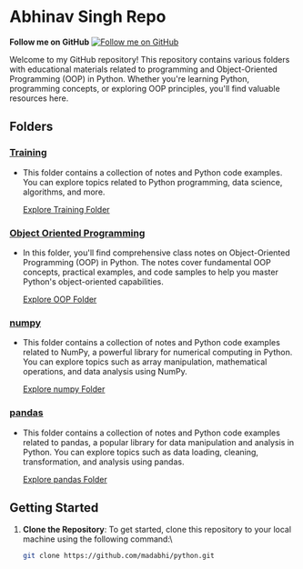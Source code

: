 # Abhinav Singh Repo 
**Follow me on GitHub** 
[![Follow me on GitHub](https://img.shields.io/github/followers/madabhi?style=social)](https://github.com/madabhi)


Welcome to my GitHub repository! This repository contains various folders with educational materials related to programming and Object-Oriented Programming (OOP) in Python. Whether you're learning Python, programming concepts, or exploring OOP principles, you'll find valuable resources here.

## Folders

### [Training](Training/)
- This folder contains a collection of notes and Python code examples. You can explore topics related to Python programming, data science, algorithms, and more. 

   [Explore Training Folder](Training/)

### [Object Oriented Programming](Object%20Oriented%20Programming/)
- In this folder, you'll find comprehensive class notes on Object-Oriented Programming (OOP) in Python. The notes cover fundamental OOP concepts, practical examples, and code samples to help you master Python's object-oriented capabilities.

   [Explore OOP Folder](Object%20Oriented%20Programming/)
  
### [numpy](Pattern%20Module/numpy/)
- This folder contains a collection of notes and Python code examples related to NumPy, a powerful library for numerical computing in Python. You can explore topics such as array manipulation, mathematical operations, and data analysis using NumPy.

   [Explore numpy Folder](Pattern%20Module/numpy/)


### [pandas](Pattern%20Module/pandas/)
- This folder contains a collection of notes and Python code examples related to pandas, a popular library for data manipulation and analysis in Python. You can explore topics such as data loading, cleaning, transformation, and analysis using pandas.

   [Explore pandas Folder](Pattern%20Module/pandas/)


## Getting Started

1. **Clone the Repository**: To get started, clone this repository to your local machine using the following command:\
   
   ```bash
   git clone https://github.com/madabhi/python.git
   ```
